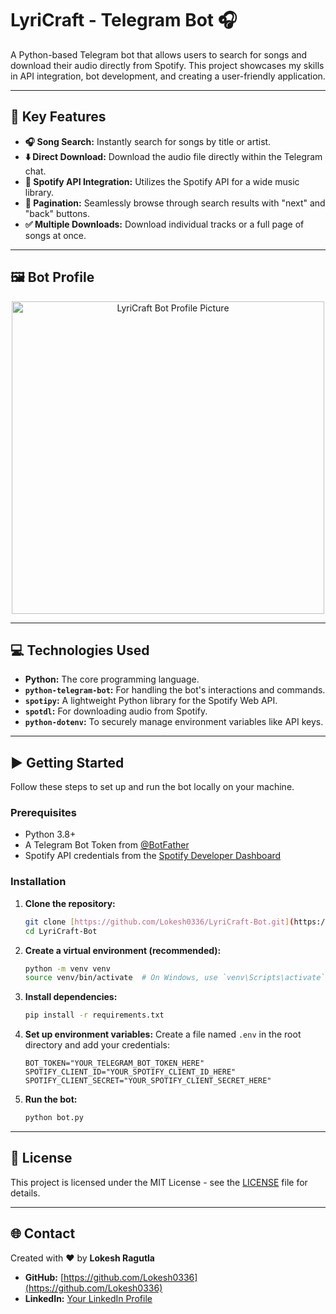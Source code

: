 # LyriCraft - Telegram Bot 🎧

A Python-based Telegram bot that allows users to search for songs and download their audio directly from Spotify. This project showcases my skills in API integration, bot development, and creating a user-friendly application.

---

## 🚀 Key Features

* **🎧 Song Search:** Instantly search for songs by title or artist.
* **⬇️ Direct Download:** Download the audio file directly within the Telegram chat.
* **🎵 Spotify API Integration:** Utilizes the Spotify API for a wide music library.
* **🤖 Pagination:** Seamlessly browse through search results with "next" and "back" buttons.
* **✅ Multiple Downloads:** Download individual tracks or a full page of songs at once.

---

## 🖼️ Bot Profile

<p align="center">
  <img src="https://i.ibb.co/3YNx3kDb/Chat-GPT-Image-Jul-26-2025-01-31-57-PM.png" alt="LyriCraft Bot Profile Picture" width="500">
</p>

---

## 💻 Technologies Used

* **Python:** The core programming language.
* **`python-telegram-bot`:** For handling the bot's interactions and commands.
* **`spotipy`:** A lightweight Python library for the Spotify Web API.
* **`spotdl`:** For downloading audio from Spotify.
* **`python-dotenv`:** To securely manage environment variables like API keys.

---

## ▶️ Getting Started

Follow these steps to set up and run the bot locally on your machine.

### Prerequisites

* Python 3.8+
* A Telegram Bot Token from [@BotFather](https://t.me/BotFather)
* Spotify API credentials from the [Spotify Developer Dashboard](https://developer.spotify.com/)

### Installation

1.  **Clone the repository:**
    ```bash
    git clone [https://github.com/Lokesh0336/LyriCraft-Bot.git](https://github.com/Lokesh0336/LyriCraft-Bot.git)
    cd LyriCraft-Bot
    ```

2.  **Create a virtual environment (recommended):**
    ```bash
    python -m venv venv
    source venv/bin/activate  # On Windows, use `venv\Scripts\activate`
    ```

3.  **Install dependencies:**
    ```bash
    pip install -r requirements.txt
    ```

4.  **Set up environment variables:**
    Create a file named `.env` in the root directory and add your credentials:
    ```
    BOT_TOKEN="YOUR_TELEGRAM_BOT_TOKEN_HERE"
    SPOTIFY_CLIENT_ID="YOUR_SPOTIFY_CLIENT_ID_HERE"
    SPOTIFY_CLIENT_SECRET="YOUR_SPOTIFY_CLIENT_SECRET_HERE"
    ```

5.  **Run the bot:**
    ```bash
    python bot.py
    ```

---

## 📄 License

This project is licensed under the MIT License - see the [LICENSE](LICENSE) file for details.

---

## 🌐 Contact

Created with ❤️ by **Lokesh Ragutla**

* **GitHub:** [https://github.com/Lokesh0336](https://github.com/Lokesh0336)
* **LinkedIn:** [Your LinkedIn Profile](https://www.linkedin.com/in/lokesh-ragutla-a8352724a)